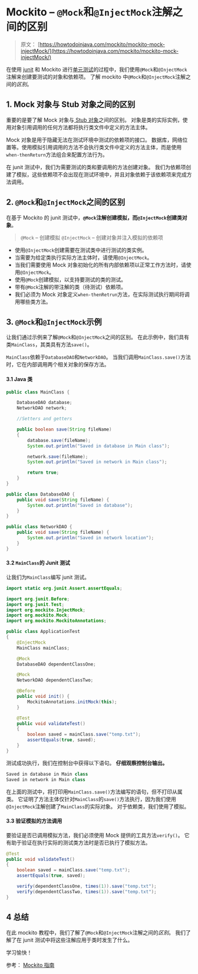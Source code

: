 # Mockito – `@Mock`和`@InjectMock`注解之间的区别

> 原文： [https://howtodoinjava.com/mockito/mockito-mock-injectMock/](https://howtodoinjava.com/mockito/mockito-mock-injectMock/)

在使用 [junit](https://howtodoinjava.com/junit-4/) 和 Mockito 进行[单元测试](https://howtodoinjava.com/best-practices/unit-testing-best-practices-junit-reference-guide/)的过程中，我们使用`@Mock`和`@InjectMock`注解来创建要测试的对象和依赖项。 了解 mockito 中`@Mock`和`@InjectMock`注解之间的*区别*。

## 1\. Mock 对象与 Stub 对象之间的区别

重要的是要了解 Mock 对象与[ Stub 对象](https://howtodoinjava.com/java/basics/how-to-create-a-class-in-java/)之间的区别。 对象是类的实际实例，使用对象引用调用的任何方法都将执行类文件中定义的方法主体。

Mock 对象是用于隐藏无法在测试环境中测试的依赖项的接口。 数据库，网络位置等。使用模拟引用调用的方法不会执行类文件中定义的方法主体，而是使用`when-thenReturn`方法组合来配置方法行为。

在 junit 测试中，我们为需要测试的类和要调用的方法创建对象。 我们为依赖项创建了模拟，这些依赖项不会出现在测试环境中，并且对象依赖于该依赖项来完成方法调用。

## 2\. `@Mock`和`@InjectMock`之间的区别

在基于 Mockito 的 junit 测试中，**`@Mock`注解创建模拟，而`@InjectMock`创建类对象**。

> `@Mock` – 创建模拟
> `@InjectMock` – 创建对象并注入模拟的依赖项

*   使用`@InjectMock`创建需要在测试类中进行测试的类实例。
*   当需要为给定类执行实际方法主体时，请使用`@InjectMock`。
*   当我们需要使用 Mock 对象初始化的所有内部依赖项以正常工作方法时，请使用`@InjectMock`。
*   使用`@Mock`创建模拟，以支持要测试的类的测试。
*   带有`@Mock`注解的带注解的类（待测试）依赖项。
*   我们必须为 Mock 对象定义`when-thenRetrun`方法，在实际测试执行期间将调用哪些类方法。

## 3\. `@Mock`和`@InjectMock`示例

让我们通过示例来了解`@Mock`和`@InjectMock`之间的区别。 在此示例中，我们具有类`MainClass`，其类具有方法`save()`。

`MainClass`依赖于`DatabaseDAO`和`NetworkDAO`。 当我们调用`MainClass.save()`方法时，它在内部调用两个相关对象的保存方法。

#### 3.1 Java 类

```java
public class MainClass {

	DatabaseDAO database;
	NetworkDAO network;

	//Setters and getters

	public boolean save(String fileName) 
	{
		database.save(fileName);
		System.out.println("Saved in database in Main class");

		network.save(fileName);
		System.out.println("Saved in network in Main class");

		return true;
	}
}

```

```java
public class DatabaseDAO {
	public void save(String fileName) {
		System.out.println("Saved in database");
	}
}

```

```java
public class NetworkDAO {
	public void save(String fileName) {
		System.out.println("Saved in network location");
	}
}

```

#### 3.2 `MainClass`的 Junit 测试

让我们为`MainClass`编写 junit 测试。

```java
import static org.junit.Assert.assertEquals;

import org.junit.Before;
import org.junit.Test;
import org.mockito.InjectMock;
import org.mockito.Mock;
import org.mockito.MockitoAnnotations;

public class ApplicationTest 
{
	@InjectMock
	MainClass mainClass;

	@Mock
	DatabaseDAO dependentClassOne;

	@Mock
	NetworkDAO dependentClassTwo;

	@Before
	public void init() {
		MockitoAnnotations.initMock(this);
	}

	@Test
	public void validateTest()
	{
		boolean saved = mainClass.save("temp.txt");
		assertEquals(true, saved);
	}
}

```

测试成功执行，我们在控制台中获得以下语句。 **仔细观察控制台输出。**

```java
Saved in database in Main class
Saved in network in Main class

```

在上面的测试中，将打印用`MainClass.save()`方法编写的语句，但不打印从属类。 它证明了方法主体仅针对`MainClass`的`save()`方法执行，因为我们使用`@InjectMock`注解创建了`MainClass`的实际对象。 对于依赖类，我们使用了模拟。

#### 3.3 验证模拟的方法调用

要验证是否已调用模拟方法，我们必须使用 Mock 提供的工具方法`verify()`。 它有助于验证在执行实际的测试类方法时是否已执行了模拟方法。

```java
@Test
public void validateTest()
{
	boolean saved = mainClass.save("temp.txt");
	assertEquals(true, saved);

	verify(dependentClassOne, times(1)).save("temp.txt");
	verify(dependentClassTwo, times(1)).save("temp.txt");
}

```

## 4 总结

在此 mockito 教程中，我们了解了`@Mock`和`@InjectMock`注解之间的*区别*。 我们了解了在 junit 测试中将这些注解应用于类时发生了什么。

学习愉快！

参考： [Mockito 指南](https://static.javadoc.io/org.mockito/mockito-core/2.23.4/org/mockito/Mockito.html)